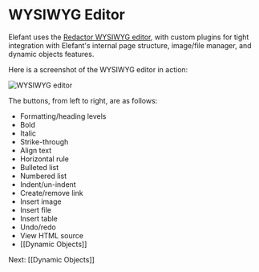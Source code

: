 # WYSIWYG Editor

Elefant uses the [Redactor WYSIWYG editor](http://imperavi.com/redactor/), with custom plugins for tight integration with Elefant's internal page structure, image/file manager, and dynamic objects features.

Here is a screenshot of the WYSIWYG editor in action:

![WYSIWYG editor](/files/docs/wysiwyg-editor.png)

The buttons, from left to right, are as follows:

* Formatting/heading levels
* Bold
* Italic
* Strike-through
* Align text
* Horizontal rule
* Bulleted list
* Numbered list
* Indent/un-indent
* Create/remove link
* Insert image
* Insert file
* Insert table
* Undo/redo
* View HTML source
* [[Dynamic Objects]]

Next: [[Dynamic Objects]]